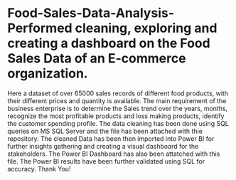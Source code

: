 # Food-Sales-Data-Analysis-Performed cleaning, exploring and creating a dashboard on the Food Sales Data of an E-commerce organization.
Here a dataset of over 65000 sales records of different food products, with their different prices and quantity is available.
The main requirement of the business enterprise is to determine the Sales trend over the years, months, recognize the most profitable products and loss making products, identify the customer spending profile.
The data cleaning has been done using SQL queries on MS SQL Server and the file has been attached with thie repository.
The cleaned Data has been then imported into Power BI for further insights gathering and creating a visual dashboard for the stakeholders.
The Power BI Dashboard has also been attatched with this file.
The Power BI results have been further validated using SQL for accuracy.
Thank You!
